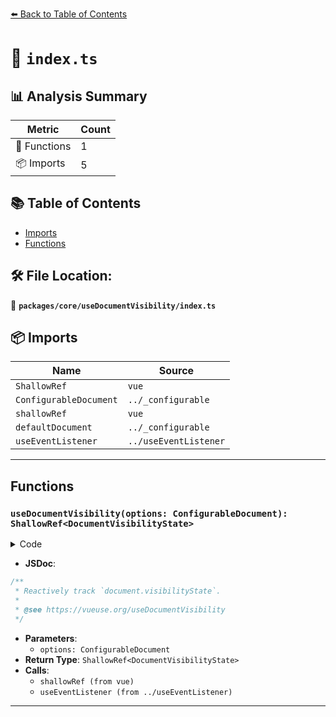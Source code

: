 [⬅️ Back to Table of Contents](../../../index.md)

# 📄 `index.ts`

## 📊 Analysis Summary

| Metric | Count |
|--------|-------|
| 🔧 Functions | 1 |
| 📦 Imports | 5 |

## 📚 Table of Contents

- [Imports](#imports)
- [Functions](#functions)

## 🛠️ File Location:
📂 **`packages/core/useDocumentVisibility/index.ts`**

## 📦 Imports

| Name | Source |
|------|--------|
| `ShallowRef` | `vue` |
| `ConfigurableDocument` | `../_configurable` |
| `shallowRef` | `vue` |
| `defaultDocument` | `../_configurable` |
| `useEventListener` | `../useEventListener` |


---

## Functions

### `useDocumentVisibility(options: ConfigurableDocument): ShallowRef<DocumentVisibilityState>`

<details><summary>Code</summary>

```ts
export function useDocumentVisibility(options: ConfigurableDocument = {}): ShallowRef<DocumentVisibilityState> {
  const { document = defaultDocument } = options
  if (!document)
    return shallowRef('visible')

  const visibility = shallowRef(document.visibilityState)

  useEventListener(document, 'visibilitychange', () => {
    visibility.value = document.visibilityState
  }, { passive: true })

  return visibility
}
```
</details>

- **JSDoc**:
```ts
/**
 * Reactively track `document.visibilityState`.
 *
 * @see https://vueuse.org/useDocumentVisibility
 */
```

- **Parameters**:
  - `options: ConfigurableDocument`
- **Return Type**: `ShallowRef<DocumentVisibilityState>`
- **Calls**:
  - `shallowRef (from vue)`
  - `useEventListener (from ../useEventListener)`

---